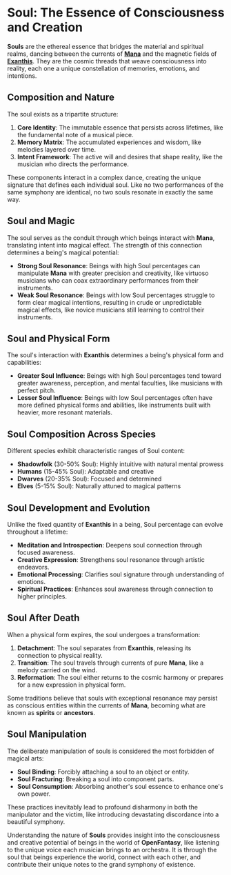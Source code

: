 # **Soul**: The Essence of Consciousness and Creation

**Souls** are the ethereal essence that bridges the material and spiritual realms, dancing between the currents of [**Mana**](/codex/Basic/Mana.md) and the magnetic fields of [**Exanthis**](/codex/Basic/Exanthis.md). They are the cosmic threads that weave consciousness into reality, each one a unique constellation of memories, emotions, and intentions.

## Composition and Nature

The soul exists as a tripartite structure:

1. **Core Identity**: The immutable essence that persists across lifetimes, like the fundamental note of a musical piece.
2. **Memory Matrix**: The accumulated experiences and wisdom, like melodies layered over time.
3. **Intent Framework**: The active will and desires that shape reality, like the musician who directs the performance.

These components interact in a complex dance, creating the unique signature that defines each individual soul. Like no two performances of the same symphony are identical, no two souls resonate in exactly the same way.

## Soul and Magic

The soul serves as the conduit through which beings interact with **Mana**, translating intent into magical effect. The strength of this connection determines a being's magical potential:

- **Strong Soul Resonance**: Beings with high Soul percentages can manipulate **Mana** with greater precision and creativity, like virtuoso musicians who can coax extraordinary performances from their instruments.
- **Weak Soul Resonance**: Beings with low Soul percentages struggle to form clear magical intentions, resulting in crude or unpredictable magical effects, like novice musicians still learning to control their instruments.

## Soul and Physical Form

The soul's interaction with **Exanthis** determines a being's physical form and capabilities:

- **Greater Soul Influence**: Beings with high Soul percentages tend toward greater awareness, perception, and mental faculties, like musicians with perfect pitch.
- **Lesser Soul Influence**: Beings with low Soul percentages often have more defined physical forms and abilities, like instruments built with heavier, more resonant materials.

## Soul Composition Across Species

Different species exhibit characteristic ranges of Soul content:

- **Shadowfolk** (30-50% Soul): Highly intuitive with natural mental prowess
- **Humans** (15-45% Soul): Adaptable and creative
- **Dwarves** (20-35% Soul): Focused and determined
- **Elves** (5-15% Soul): Naturally attuned to magical patterns

## Soul Development and Evolution

Unlike the fixed quantity of **Exanthis** in a being, Soul percentage can evolve throughout a lifetime:

- **Meditation and Introspection**: Deepens soul connection through focused awareness.
- **Creative Expression**: Strengthens soul resonance through artistic endeavors.
- **Emotional Processing**: Clarifies soul signature through understanding of emotions.
- **Spiritual Practices**: Enhances soul awareness through connection to higher principles.

## Soul After Death

When a physical form expires, the soul undergoes a transformation:

1. **Detachment**: The soul separates from **Exanthis**, releasing its connection to physical reality.
2. **Transition**: The soul travels through currents of pure **Mana**, like a melody carried on the wind.
3. **Reformation**: The soul either returns to the cosmic harmony or prepares for a new expression in physical form.

Some traditions believe that souls with exceptional resonance may persist as conscious entities within the currents of **Mana**, becoming what are known as **spirits** or **ancestors**.

## Soul Manipulation

The deliberate manipulation of souls is considered the most forbidden of magical arts:

- **Soul Binding**: Forcibly attaching a soul to an object or entity.
- **Soul Fracturing**: Breaking a soul into component parts.
- **Soul Consumption**: Absorbing another's soul essence to enhance one's own power.

These practices inevitably lead to profound disharmony in both the manipulator and the victim, like introducing devastating discordance into a beautiful symphony.

Understanding the nature of **Souls** provides insight into the consciousness and creative potential of beings in the world of **OpenFantasy**, like listening to the unique voice each musician brings to an orchestra. It is through the soul that beings experience the world, connect with each other, and contribute their unique notes to the grand symphony of existence. 